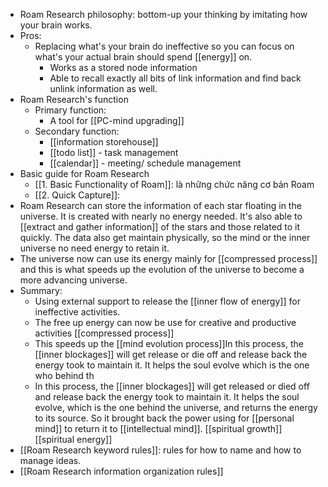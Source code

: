 - Roam Research philosophy: bottom-up your thinking by imitating how your brain works. 
- Pros: 
    - Replacing what's your brain do ineffective so you can focus on what's your actual brain should spend [[energy]] on.
        - Works as a stored node information
        - Able to recall exactly all bits of link information and find back unlink information as well.
- Roam Research's function
    -  Primary function:
        - A tool for [[PC-mind upgrading]]
    - Secondary function:
        - [[information storehouse]] 
        - [[todo list]] - task management
        - [[calendar]] - meeting/ schedule management
- Basic guide for Roam Research
    - [[1. Basic Functionality of Roam]]: là những chức năng cơ bản Roam
    - [[2. Quick Capture]]: 
- Roam Research can store the information of each star floating in the universe. It is created with nearly no energy needed. It's also able to [[extract and gather information]] of the stars and those related to it quickly. The data also get maintain physically, so the mind or the inner universe no need energy to retain it.
- The universe now can use its energy mainly for [[compressed process]] and this is what speeds up the evolution of the universe to become a more advancing universe.
- Summary:
    - Using external support to release the [[inner flow of energy]] for ineffective activities.
    - The free up energy can now be use for creative and productive activities [[compressed process]]
    - This speeds up the [[mind evolution process]]In this process, the [[inner blockages]] will get release or die off and release back the energy took to maintain it. It helps the soul evolve which is the one who behind th
    - In this process, the [[inner blockages]] will get released or died off and release back the energy took to maintain it. It helps the soul evolve, which is the one behind the universe, and returns the energy to its source. So it brought back the power using for [[personal mind]] to return it to [[intellectual mind]]. [[spiritual growth]] [[spiritual energy]]
- [[Roam Research keyword rules]]: rules for how to name and how to manage ideas.
- [[Roam Research information organization rules]]
